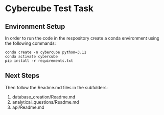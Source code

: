 # Cybercube Test Task

## Environment Setup

In order to run the code in the respository create a conda environment using the following commands:
```
conda create -n cybercube python=3.11
conda activate cybercube
pip install -r requirements.txt
```

## Next Steps
Then follow the Readme.md files in the subfolders:

1. database_creation/Readme.md
2. analytical_questions/Readme.md
3. api/Readme.md